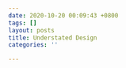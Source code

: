 ```yaml
---
date: 2020-10-20 00:09:43 +0800
tags: []
layout: posts
title: Understated Design
categories: ''

---
```

